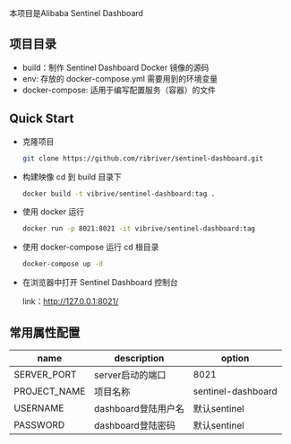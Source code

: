 本项目是Alibaba Sentinel Dashboard 

## 项目目录

* build：制作 Sentinel Dashboard Docker 镜像的源码
* env: 存放的 docker-compose.yml 需要用到的环境变量
* docker-compose: 适用于编写配置服务（容器）的文件

## Quick Start
* 克隆项目
    ```sh
    git clone https://github.com/ribriver/sentinel-dashboard.git
    ```
* 构建映像
    cd 到 build 目录下
    ```sh
    docker build -t vibrive/sentinel-dashboard:tag .
    ```
* 使用 docker 运行
    ```sh
    docker run -p 8021:8021 -it vibrive/sentinel-dashboard:tag
    ```
* 使用 docker-compose 运行
    cd 根目录
    ```sh
    docker-compose up -d
    ```
* 在浏览器中打开 Sentinel Dashboard 控制台

    link：http://127.0.0.1:8021/

## 常用属性配置

| name                         | description                            | option                         |
| ---------------------------- | -------------------------------------- | ------------------------------ |
| SERVER_PORT                  | server启动的端口                         | 8021                           |
| PROJECT_NAME                 | 项目名称                                 | sentinel-dashboard             |
| USERNAME                     | dashboard登陆用户名                      | 默认sentinel                    |
| PASSWORD                     | dashboard登陆密码                        | 默认sentinel                    |
